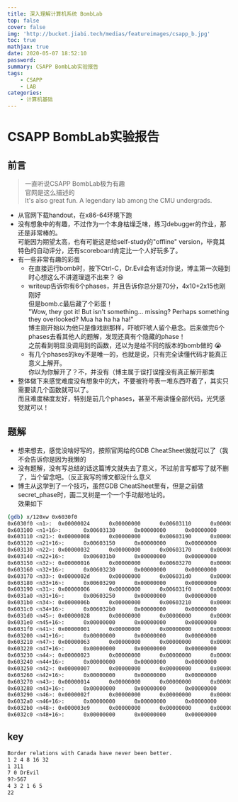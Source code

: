 ```yaml
---
title: 深入理解计算机系统 BombLab
top: false
cover: false
img: 'http://bucket.jiabi.tech/medias/featureimages/csapp_b.jpg'
toc: true
mathjax: true
date: 2020-05-07 18:52:10
password:
summary: CSAPP BombLab实验报告
tags:
    - CSAPP
    - LAB
categories:
    - 计算机基础
---
```


# CSAPP BombLab实验报告

## 前言

>  一直听说CSAPP BombLab极为有趣  
    官网是这么描述的  
     It's also great fun. A legendary lab among the CMU undergrads.

- 从官网下载handout，在x86-64环境下跑
- 没有想象中的有趣，不过作为一个本身枯燥乏味，练习debugger的作业，那还是非常棒的。  
可能因为期望太高，也有可能这是给self-study的"offline" version，毕竟其特色的自动评分，还有scoreboard肯定比一个人好玩多了。  
- 有一些非常有趣的彩蛋
    - 在直接运行bomb时，按下Ctrl-C，Dr.Evil会有话对你说，博主第一次碰到时心想这么不讲道理退不出来？  :satisfied:
    - writeup告诉你有6个phases，并且告诉你总分是70分，4x10+2x15也刚刚好  
    但是bomb.c最后藏了个彩蛋！  
    "Wow, they got it!  But isn't something... missing? Perhaps
     something they overlooked?  Mua ha ha ha ha!"  
     博主刚开始以为他只是像戏剧那样，吓唬吓唬人留个悬念。后来做完6个phases去看其他人的题解，发现还真有个隐藏的phase！  
     之前看到明显没调用到的函数，还以为是给不同的版本的bomb做的 :sob:  
    - 有几个phases的key不是唯一的，也就是说，只有完全读懂代码才能真正意义上解开。  
    你以为你解开了？不，并没有（博主属于误打误撞没有真正解开那类
- 整体做下来感觉难度没有想象中的大，不要被符号表一堆东西吓着了，其实只需要读几个函数就可以了。  
    而且难度梯度友好，特别是前几个phases，甚至不用读懂全部代码，光凭感觉就可以！  

## 题解

- 想来想去，感觉没啥好写的，按照官网给的GDB CheatSheet做就可以了（我不会告诉你是因为我懒的
- 没有题解，没有写总结的话这篇博文就失去了意义，不过前言写都写了就不删了，当个留念吧。（反正我写的博文都没什么意义
- 博主从[这](https://wdxtub.com/csapp/thick-csapp-lab-2/2016/04/16/)学到了一个技巧，虽然GDB CheatSheet里有，但是之前做secret_phase时，画二叉树是一个一个手动敲地址的。  
    效果如下
```bash
(gdb) x/120xw 0x6030f0
0x6030f0 <n1>:  0x00000024      0x00000000      0x00603110      0x00000000
0x603100 <n1+16>:       0x00603130      0x00000000      0x00000000      0x00000000
0x603110 <n21>: 0x00000008      0x00000000      0x00603190      0x00000000
0x603120 <n21+16>:      0x00603150      0x00000000      0x00000000      0x00000000
0x603130 <n22>: 0x00000032      0x00000000      0x00603170      0x00000000
0x603140 <n22+16>:      0x006031b0      0x00000000      0x00000000      0x00000000
0x603150 <n32>: 0x00000016      0x00000000      0x00603270      0x00000000
0x603160 <n32+16>:      0x00603230      0x00000000      0x00000000      0x00000000
0x603170 <n33>: 0x0000002d      0x00000000      0x006031d0      0x00000000
0x603180 <n33+16>:      0x00603290      0x00000000      0x00000000      0x00000000
0x603190 <n31>: 0x00000006      0x00000000      0x006031f0      0x00000000
0x6031a0 <n31+16>:      0x00603250      0x00000000      0x00000000      0x00000000
0x6031b0 <n34>: 0x0000006b      0x00000000      0x00603210      0x00000000
0x6031c0 <n34+16>:      0x006032b0      0x00000000      0x00000000      0x00000000
0x6031d0 <n45>: 0x00000028      0x00000000      0x00000000      0x00000000
0x6031e0 <n45+16>:      0x00000000      0x00000000      0x00000000      0x00000000
0x6031f0 <n41>: 0x00000001      0x00000000      0x00000000      0x00000000
0x603200 <n41+16>:      0x00000000      0x00000000      0x00000000      0x00000000
0x603210 <n47>: 0x00000063      0x00000000      0x00000000      0x00000000
0x603220 <n47+16>:      0x00000000      0x00000000      0x00000000      0x00000000
0x603230 <n44>: 0x00000023      0x00000000      0x00000000      0x00000000
0x603240 <n44+16>:      0x00000000      0x00000000      0x00000000      0x00000000
0x603250 <n42>: 0x00000007      0x00000000      0x00000000      0x00000000
0x603260 <n42+16>:      0x00000000      0x00000000      0x00000000      0x00000000
0x603270 <n43>: 0x00000014      0x00000000      0x00000000      0x00000000
0x603280 <n43+16>:      0x00000000      0x00000000      0x00000000      0x00000000
0x603290 <n46>: 0x0000002f      0x00000000      0x00000000      0x00000000
0x6032a0 <n46+16>:      0x00000000      0x00000000      0x00000000      0x00000000
0x6032b0 <n48>: 0x000003e9      0x00000000      0x00000000      0x00000000
0x6032c0 <n48+16>:      0x00000000      0x00000000      0x00000000      0x00000000
```

## key

```bash
Border relations with Canada have never been better.
1 2 4 8 16 32
1 311
7 0 DrEvil
9?>567
4 3 2 1 6 5
22

```